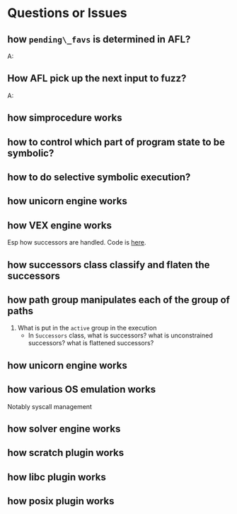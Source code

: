 # Questions or Issues


## how `pending\_favs` is determined in AFL?

A:

## How AFL pick up the next input to fuzz?

A:


## how simprocedure works

## how to control which part of program state to be symbolic?

## how to do selective symbolic execution?

## how unicorn engine works


## how VEX engine works

Esp how successors are handled.
Code is [here](https://hexdump.cs.purdue.edu/source/xref/simuvex/simuvex/engines/vex/engine.py#159).

## how successors class classify and flaten the successors


## how path group manipulates each of the group of paths

1. What is put in the `active` group in the execution
   - In `Successors` class, what is successors? what is unconstrained successors?
     what is flattened successors?


## how unicorn engine works


## how various OS emulation works

Notably syscall management


## how solver engine works

## how scratch plugin works

## how libc plugin works

## how posix plugin works
